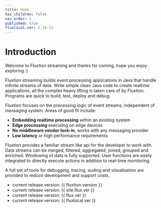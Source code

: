 ```yaml
---
title: Home
has_children: false
nav_order: 1
published: true
fluxlocal.ver: 2.10.13
---
```


# Introduction
Welcome to Fluxtion streaming and thanks for coming, hope you enjoy exploring :) 

Fluxtion streaming builds event processing applications in Java that handle infinite streams of data. Write simple clean Java code to create realtime applications, all the complex heavy lifting is taken care of by Fluxtion. Programs are quick to build, test, deploy and debug.

Fluxtion focuses on the processing logic of event streams, independent of messaging system. Areas of good fit include:

-  **Embedding realtime processing** within an existing system
-  **Edge processing** executing on edge devices
-  **No middleware vendor lock-in**, works with any messaging provider
-  **Low latency** or high performance requirements

Fluxtion provides a familiar stream like api for the developer to work with. Data streams can be merged, filtered, aggregated, joined, grouped and enriched. Windowing of data is fully supported. User functions are easily integrated to directly execute actions in addition to real-time monitoring.

A full set of tools for debugging, tracing, auding and visualisation are provided to reduce development and support costs.

-  current release version: {{ fluxtion.version }}
-  current release version: {{ site.flux.ver }}
-  current release version: {{ flux.ver }}
-  current release version: {{ fluxlocal.ver }}
